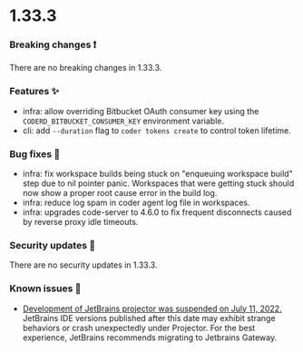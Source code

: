 # 1.33.3

### Breaking changes ❗

There are no breaking changes in 1.33.3.

### Features ✨

- infra: allow overriding Bitbucket OAuth consumer key using the
  `CODERD_BITBUCKET_CONSUMER_KEY` environment variable.
- cli: add `--duration` flag to `coder tokens create` to control token lifetime.

### Bug fixes 🐛

- infra: fix workspace builds being stuck on "enqueuing workspace build" step
  due to nil pointer panic. Workspaces that were getting stuck should now show a
  proper root cause error in the build log.
- infra: reduce log spam in coder agent log file in workspaces.
- infra: upgrades code-server to 4.6.0 to fix frequent disconnects caused by
  reverse proxy idle timeouts.

### Security updates 🔐

There are no security updates in 1.33.3.

### Known issues 🔧

- [Development of JetBrains projector was suspended on July 11, 2022.](https://lp.jetbrains.com/projector/)
  JetBrains IDE versions published after this date may exhibit strange behaviors
  or crash unexpectedly under Projector. For the best experience, JetBrains
  recommends migrating to Jetbrains Gateway.
